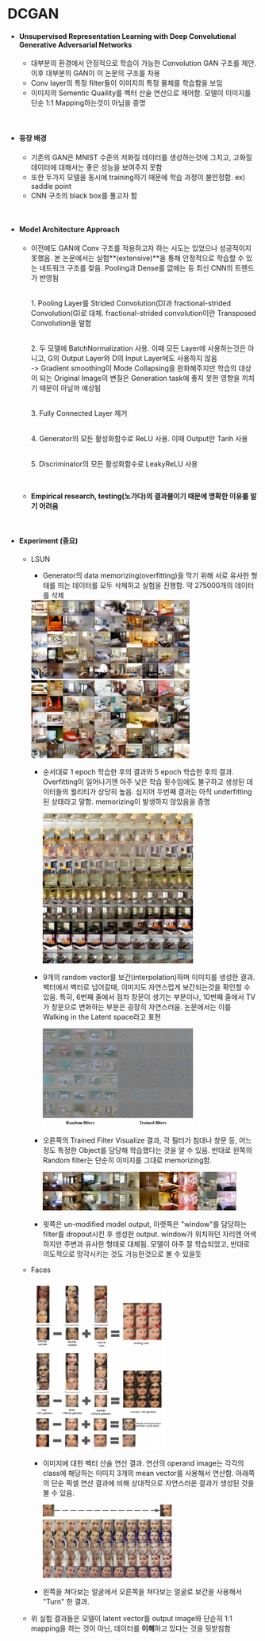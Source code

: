 # DCGAN

* ####  Unsupervised Representation Learning with Deep Convolutional Generative Adversarial Networks

  * 대부분의 환경에서 안정적으로 학습이 가능한 Convolution GAN 구조를 제안. 이후 대부분의 GAN이 이 논문의 구조를 차용
  * Conv layer의 특정 filter들이 이미지의 특정 물체를 학습함을 보임
  * 이미지의 Sementic Quaility를 벡터 산술 연산으로 제어함. 모델이 이미지를 단순 1:1 Mapping하는것이 아님을 증명

<br/>

* #### 등장 배경

  * 기존의 GAN은 MNIST 수준의 저화질 데이터를 생성하는것에 그치고, 고화질 데이터에 대해서는 좋은 성능을 보여주지 못함
  * 또한 두가지 모델을 동시에 training하기 때문에 학습 과정이 불안정함. ex) saddle point
  * CNN 구조의 black box를 풀고자 함

<br/>

* #### Model Architecture Approach

  * 이전에도 GAN에 Conv 구조를 적용하고자 하는 시도는 있었으나 성공적이지 못했음. 본 논문에서는 실험**(extensive)**을 통해 안정적으로 학습할 수 있는 네트워크 구조를 찾음. Pooling과 Dense를 없애는 등 최신 CNN의 트렌드가 반영됨

    <br/>1. Pooling Layer를 Strided Convolution(D)과 fractional-strided Convolution(G)로 대체. fractional-strided convolution이란 Transposed Convolution을 말함

       

    <br/>2. 두 모델에 BatchNormalization 사용. 이때 모든 Layer에 사용하는것은 아니고, G의 Output Layer와 D의 Input Layer에도 사용하지 않음
    <br/>-> Gradient smoothing이 Mode Collapsing을 완화해주지만 학습의 대상이 되는 Original Image의 변질은 Generation task에 좋지 못한 영향을 끼치기 때문이 아닐까 예상됨

    <br/>3. Fully Connected Layer 제거

       

    <br/>4. Generator의 모든 활성화함수로 ReLU 사용. 이때 Output만 Tanh 사용

       

    <br/>5. Discriminator의 모든 활성화함수로 LeakyReLU 사용<br/>

     <br/>

  * **Empirical research, testing(노가다)의 결과물이기 때문에 명확한 이유를 알기 어려움**

<br/>

* #### Experiment (중요)

  * LSUN

    * Generator의 data memorizing(overfitting)을 막기 위해 서로 유사한 형태를 띄는 데이터를 모두 삭제하고 실험을 진행함. 약 275000개의 데이터를 삭제

    <img src="images/dcgan1.png" width="70%">

    <br/>

    <img src="images/dcgan2.png" width="70%">

    * 순서대로 1 epoch 학습한 후의 결과와 5 epoch 학습한 후의 결과. Overfitting이 일어나기엔 아주 낮은 학습 횟수임에도 불구하고 생성된 데이터들의 퀄리티가 상당히 높음. 심지어 두번째 결과는 아직 underfitting된 상태라고 말함. memorizing이 발생하지 않았음을 증명

      

      <img src="images/dcgan3.png" width="70%">

    * 9개의 random vector를 보간(interpolation)하며 이미지를 생성한 결과. 벡터에서 벡터로 넘어갈때, 이미지도 자연스럽게 보간되는것을 확인할 수 있음. 특히, 6번째 줄에서 점차 창문이 생기는 부분이나, 10번째 줄에서 TV가 창문으로 변화하는 부분은 굉장히 자연스러움. 논문에서는 이를 Walking in the Latent space라고 표현

      

      <img src="images/dcgan4.png" width="70%">

    * 오른쪽의  Trained Filter Visualize 결과, 각 필터가 침대나 창문 등, 어느정도 특정한 Object를 담당해 학습했다는 것을 알 수 있음. 반대로 왼쪽의 Random filter는 단순히 이미지를 그대로 memorizing함. 

      

      <img src="images/dcgan5.png" width="90%">

    * 윗쪽은 un-modified model output, 아랫쪽은 "window"를 담당하는 filter를 dropout시킨 후 생성한 output. window가 위치하던 자리엔 어색하지만 주변과 유사한 형태로 대체됨. 모델이 아주 잘 학습되었고, 반대로 의도적으로 망각시키는 것도 가능한것으로 볼 수 있을듯

      

  * Faces

    <img src="images/dcgan6.png" width="60%">

    * 이미지에 대한 벡터 산술 연산 결과. 연산의 operand image는 각각의 class에 해당하는 이미지 3개의 mean vector를 사용해서 연산함. 아래쪽의 단순 픽셀 연산 결과에 비해 상대적으로 자연스러운 결과가 생성된 것을 볼 수 있음.

      

      <img src="images/dcgan7.png" width="60%">

    * 왼쪽을 쳐다보는 얼굴에서 오른쪽을 쳐다보는 얼굴로 보간을 사용해서 "Turn" 한 결과.

      

  * 위 실험 결과들은 모델이 latent vector를 output image와 단순히 1:1 mapping을 하는 것이 아닌, 데이터를 **이해**하고 있다는 것을 뒷받침함

    

    

    



